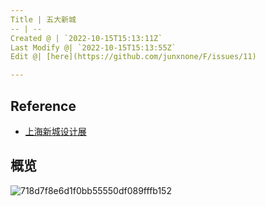 ```yaml
---
Title | 五大新城
-- | --
Created @ | `2022-10-15T15:13:11Z`
Last Modify @| `2022-10-15T15:13:55Z`
Edit @| [here](https://github.com/junxnone/F/issues/11)

---
```

## Reference
- [上海新城设计展](https://ghzyj.sh.gov.cn/nw2350/)

## 概览


![718d7f8e6d1f0bb55550df089fffb152](https://user-images.githubusercontent.com/2216970/195993939-817db21a-456a-4d5f-93ee-cbfe4cd59e80.jpg)

